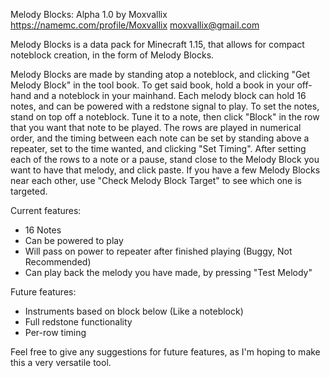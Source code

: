 Melody Blocks: Alpha 1.0
by Moxvallix
https://namemc.com/profile/Moxvallix
moxvallix@gmail.com

Melody Blocks is a data pack for Minecraft 1.15, that allows for compact noteblock creation, in the form of Melody Blocks.

Melody Blocks are made by standing atop a noteblock, and clicking "Get Melody Block" in the tool book. To get said book, hold a book in your off-hand and a noteblock in your mainhand.
Each melody block can hold 16 notes, and can be powered with a redstone signal to play. To set the notes, stand on top off a noteblock. Tune it to a note, then click "Block" in the row that you want that note to be played. The rows are played in numerical order, and the timing between each note can be set by standing above a repeater, set to the time wanted, and clicking "Set Timing". After setting each of the rows to a note or a pause, stand close to the Melody Block you want to have that melody, and click paste. If you have a few Melody Blocks near each other, use "Check Melody Block Target" to see which one is targeted.

Current features:
- 16 Notes
- Can be powered to play
- Will pass on power to repeater after finished playing (Buggy, Not Recommended)
- Can play back the melody you have made, by pressing "Test Melody"

Future features:
- Instruments based on block below (Like a noteblock)
- Full redstone functionality
- Per-row timing

Feel free to give any suggestions for future features, as I'm hoping to make this a very versatile tool.
